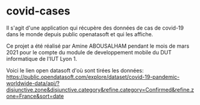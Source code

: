 # covid-cases
Il s'agit d'une application qui récupère des données de cas de covid-19 dans le monde depuis public openatasoft et qui les affiche.

Ce projet a été réalisé par Amine ABOUSALHAM pendant le mois de mars 2021 pour le compte du module de developpement mobile du DUT informatique de l'IUT Lyon 1.

Voici le lien open datasoft d'où sont tirées les données:
https://public.opendatasoft.com/explore/dataset/covid-19-pandemic-worldwide-data/api/?disjunctive.zone&disjunctive.category&refine.category=Confirmed&refine.zone=France&sort=date
